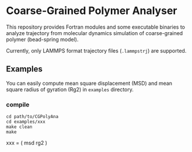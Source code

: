 # Coarse-Grained Polymer Analyser
This repository provides Fortran modules and some executable binaries to analyze trajectory from molecular dynamics simulation of coarse-grained polymer (bead-spring model).

Currently, only LAMMPS format trajectory files (`.lammpstrj`) are supported.

## Examples
You can easily compute mean square displacement (MSD) and mean square radius of gyration (Rg2) in `examples` directory.
### compile 
```
cd path/to/CGPolyAna
cd examples/xxx
make clean
make
```
xxx = ( msd rg2 )
